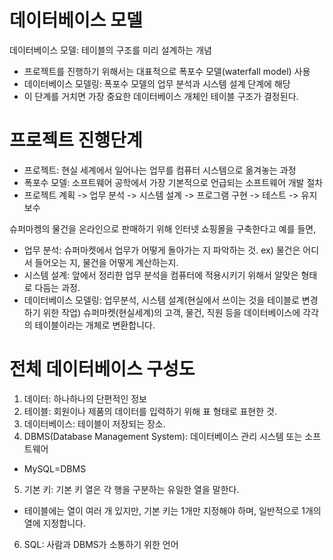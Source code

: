 # 데이터베이스 모델
데이터베이스 모델: 테이블의 구조를 미리 설계하는 개념
- 프로젝트를 진행하기 위해서는 대표적으로 폭포수 모델(waterfall model) 사용
- 데이터베이스 모델링: 폭포수 모델의 업무 분석과 시스템 설계 단계에 해당
- 이 단계를 거치면 가장 중요한 데이터베이스 개체인 테이블 구조가 결정된다.

# 프로젝트 진행단계
- 프로젝트: 현실 세계에서 일어나는 업무를 컴퓨터 시스템으로 옮겨놓는 과정
- 폭포수 모델: 소프트웨어 공학에서 가장 기본적으로 언급되는 소프트웨어 개발 절차
- 프로젝트 계획 -> 업무 분석 -> 시스템 설계 -> 프로그램 구현 -> 테스트 -> 유지 보수
  
슈퍼마켕의 물건을 온라인으로 판매하기 위해 인터넷 쇼핑몰을 구축한다고 예를 들면,
- 업무 분석: 슈퍼마켓에서 업무가 어떻게 돌아가는 지 파악하는 것. ex) 물건은 어디서 들어오는 지, 물건을 어떻게 계산하는지.
- 시스템 설계: 앞에서 정리한 업무 분석을 컴퓨터에 적용시키기 위해서 알맞은 형태로 다듬는 과정.
- 데이터베이스 모델링: 업무분석, 시스템 설계(현실에서 쓰이는 것을 테이블로 변경하기 위한 작업)
슈퍼마켓(현실세계)의 고객, 물건, 직원 등을 데이터베이스에 각각의 테이블이라는 개체로 변환합니다.

# 전체 데이터베이스 구성도
1. 데이터: 하나하나의 단편적인 정보
2. 테이블: 회원이나 제품의 데이터를 입력하기 위해 표 형태로 표현한 것.
3. 데이터베이스: 테이블이 저장되는 장소.
4. DBMS(Database Management System): 데이터베이스 관리 시스템 또는 소프트웨어
- MySQL=DBMS
5. 기본 키: 기본 키 열은 각 행을 구분하는 유일한 열을 말한다.
- 테이블에는 열이 여러 개 있지만, 기본 키는 1개만 지정해야 하며, 일반적으로 1개의 열에 지정합니다.
6. SQL: 사람과 DBMS가 소통하기 위한 언어
